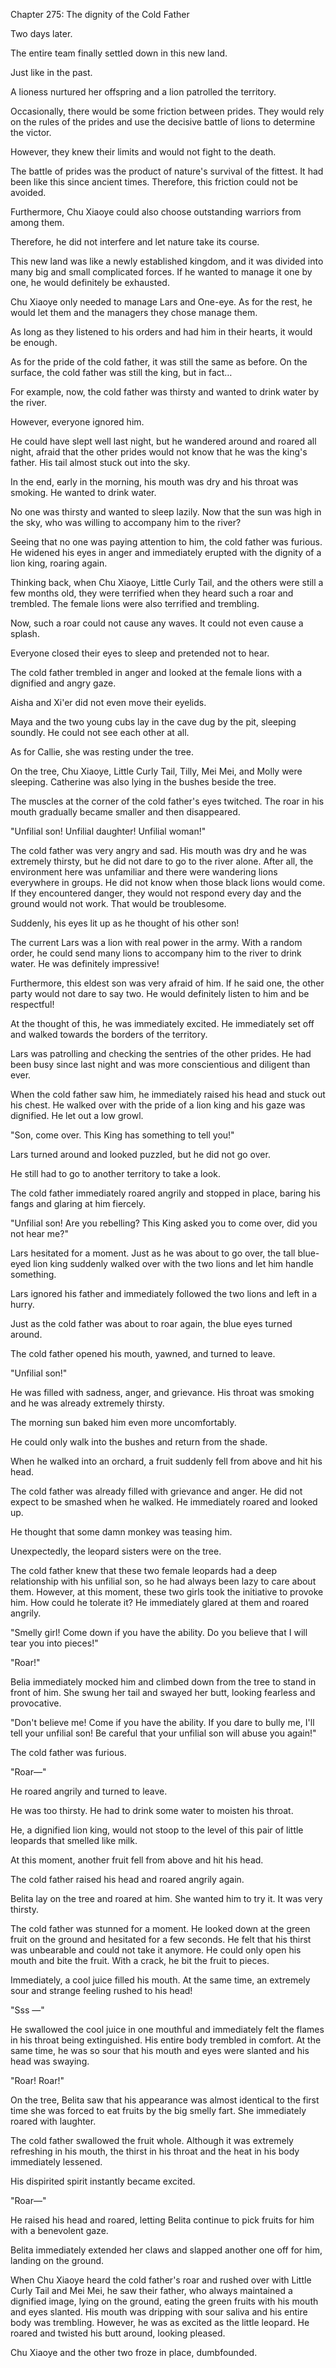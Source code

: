 Chapter 275: The dignity of the Cold Father

Two days later.

The entire team finally settled down in this new land.

Just like in the past.

A lioness nurtured her offspring and a lion patrolled the territory.

Occasionally, there would be some friction between prides. They would rely on the rules of the prides and use the decisive battle of lions to determine the victor.

However, they knew their limits and would not fight to the death.

The battle of prides was the product of nature's survival of the fittest. It had been like this since ancient times. Therefore, this friction could not be avoided.

Furthermore, Chu Xiaoye could also choose outstanding warriors from among them.

Therefore, he did not interfere and let nature take its course.

This new land was like a newly established kingdom, and it was divided into many big and small complicated forces. If he wanted to manage it one by one, he would definitely be exhausted.

Chu Xiaoye only needed to manage Lars and One-eye. As for the rest, he would let them and the managers they chose manage them.

As long as they listened to his orders and had him in their hearts, it would be enough.

As for the pride of the cold father, it was still the same as before. On the surface, the cold father was still the king, but in fact…

For example, now, the cold father was thirsty and wanted to drink water by the river.

However, everyone ignored him.

He could have slept well last night, but he wandered around and roared all night, afraid that the other prides would not know that he was the king's father. His tail almost stuck out into the sky.

In the end, early in the morning, his mouth was dry and his throat was smoking. He wanted to drink water.

No one was thirsty and wanted to sleep lazily. Now that the sun was high in the sky, who was willing to accompany him to the river?

Seeing that no one was paying attention to him, the cold father was furious. He widened his eyes in anger and immediately erupted with the dignity of a lion king, roaring again.

Thinking back, when Chu Xiaoye, Little Curly Tail, and the others were still a few months old, they were terrified when they heard such a roar and trembled. The female lions were also terrified and trembling.

Now, such a roar could not cause any waves. It could not even cause a splash.

Everyone closed their eyes to sleep and pretended not to hear.

The cold father trembled in anger and looked at the female lions with a dignified and angry gaze.

Aisha and Xi'er did not even move their eyelids.

Maya and the two young cubs lay in the cave dug by the pit, sleeping soundly. He could not see each other at all.

As for Callie, she was resting under the tree.

On the tree, Chu Xiaoye, Little Curly Tail, Tilly, Mei Mei, and Molly were sleeping. Catherine was also lying in the bushes beside the tree.

The muscles at the corner of the cold father's eyes twitched. The roar in his mouth gradually became smaller and then disappeared.

"Unfilial son\! Unfilial daughter\! Unfilial woman\!"

The cold father was very angry and sad. His mouth was dry and he was extremely thirsty, but he did not dare to go to the river alone. After all, the environment here was unfamiliar and there were wandering lions everywhere in groups. He did not know when those black lions would come. If they encountered danger, they would not respond every day and the ground would not work. That would be troublesome.

Suddenly, his eyes lit up as he thought of his other son\!

The current Lars was a lion with real power in the army. With a random order, he could send many lions to accompany him to the river to drink water. He was definitely impressive\!

Furthermore, this eldest son was very afraid of him. If he said one, the other party would not dare to say two. He would definitely listen to him and be respectful\!

At the thought of this, he was immediately excited. He immediately set off and walked towards the borders of the territory.

Lars was patrolling and checking the sentries of the other prides. He had been busy since last night and was more conscientious and diligent than ever.

When the cold father saw him, he immediately raised his head and stuck out his chest. He walked over with the pride of a lion king and his gaze was dignified. He let out a low growl.

"Son, come over. This King has something to tell you\!"

Lars turned around and looked puzzled, but he did not go over.

He still had to go to another territory to take a look.

The cold father immediately roared angrily and stopped in place, baring his fangs and glaring at him fiercely.

"Unfilial son\! Are you rebelling? This King asked you to come over, did you not hear me?"

Lars hesitated for a moment. Just as he was about to go over, the tall blue-eyed lion king suddenly walked over with the two lions and let him handle something.

Lars ignored his father and immediately followed the two lions and left in a hurry.

Just as the cold father was about to roar again, the blue eyes turned around.

The cold father opened his mouth, yawned, and turned to leave.

"Unfilial son\!"

He was filled with sadness, anger, and grievance. His throat was smoking and he was already extremely thirsty.

The morning sun baked him even more uncomfortably.

He could only walk into the bushes and return from the shade.

When he walked into an orchard, a fruit suddenly fell from above and hit his head.

The cold father was already filled with grievance and anger. He did not expect to be smashed when he walked. He immediately roared and looked up.

He thought that some damn monkey was teasing him.

Unexpectedly, the leopard sisters were on the tree.

The cold father knew that these two female leopards had a deep relationship with his unfilial son, so he had always been lazy to care about them. However, at this moment, these two girls took the initiative to provoke him. How could he tolerate it? He immediately glared at them and roared angrily.

"Smelly girl\! Come down if you have the ability. Do you believe that I will tear you into pieces\!"

"Roar\!"

Belia immediately mocked him and climbed down from the tree to stand in front of him. She swung her tail and swayed her butt, looking fearless and provocative.

"Don't believe me\! Come if you have the ability. If you dare to bully me, I'll tell your unfilial son\! Be careful that your unfilial son will abuse you again\!"

The cold father was furious.

"Roar—"

He roared angrily and turned to leave.

He was too thirsty. He had to drink some water to moisten his throat.

He, a dignified lion king, would not stoop to the level of this pair of little leopards that smelled like milk.

At this moment, another fruit fell from above and hit his head.

The cold father raised his head and roared angrily again.

Belita lay on the tree and roared at him. She wanted him to try it. It was very thirsty.

The cold father was stunned for a moment. He looked down at the green fruit on the ground and hesitated for a few seconds. He felt that his thirst was unbearable and could not take it anymore. He could only open his mouth and bite the fruit. With a crack, he bit the fruit to pieces.

Immediately, a cool juice filled his mouth. At the same time, an extremely sour and strange feeling rushed to his head\!

"Sss —"

He swallowed the cool juice in one mouthful and immediately felt the flames in his throat being extinguished. His entire body trembled in comfort. At the same time, he was so sour that his mouth and eyes were slanted and his head was swaying.

"Roar\! Roar\!"

On the tree, Belita saw that his appearance was almost identical to the first time she was forced to eat fruits by the big smelly fart. She immediately roared with laughter.

The cold father swallowed the fruit whole. Although it was extremely refreshing in his mouth, the thirst in his throat and the heat in his body immediately lessened.

His dispirited spirit instantly became excited.

"Roar—"

He raised his head and roared, letting Belita continue to pick fruits for him with a benevolent gaze.

Belita immediately extended her claws and slapped another one off for him, landing on the ground.

When Chu Xiaoye heard the cold father's roar and rushed over with Little Curly Tail and Mei Mei, he saw their father, who always maintained a dignified image, lying on the ground, eating the green fruits with his mouth and eyes slanted. His mouth was dripping with sour saliva and his entire body was trembling. However, he was as excited as the little leopard. He roared and twisted his butt around, looking pleased.

Chu Xiaoye and the other two froze in place, dumbfounded.